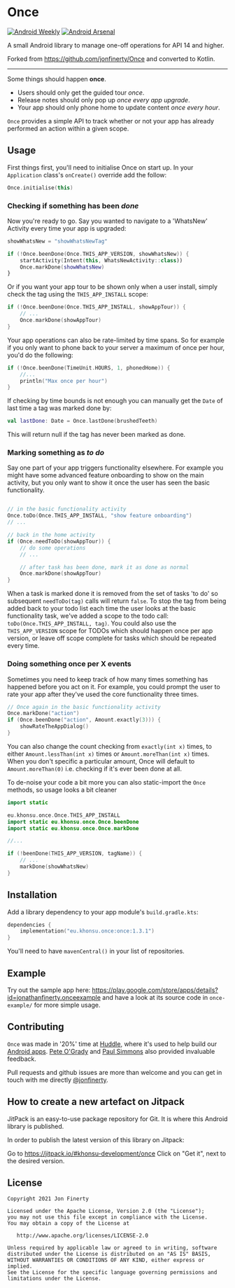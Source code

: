 # Once

[![Android Weekly](http://img.shields.io/badge/Android%20Weekly-%23164-33B5E5.svg?style=flat)](http://androidweekly.net/issues/issue-164)
[![Android Arsenal](https://img.shields.io/badge/Android%20Arsenal-Once-brightgreen.svg?style=flat)](http://android-arsenal.com/details/1/2206)

A small Android library to manage one-off operations for API 14 and higher.

Forked from https://github.com/jonfinerty/Once and converted to Kotlin.

----

Some things should happen **once**.

* Users should only get the guided tour _once_.
* Release notes should only pop up _once every app upgrade_.
* Your app should only phone home to update content _once every hour_.

`Once` provides a simple API to track whether or not your app has already performed an action within
a given scope.

## Usage

First things first, you'll need to initialise Once on start up. In your `Application`
class's `onCreate()` override add the follow:

```kotlin
Once.initialise(this)
```

### Checking if something has been _done_

Now you're ready to go. Say you wanted to navigate to a 'WhatsNew' Activity every time your app is
upgraded:

```kotlin
showWhatsNew = "showWhatsNewTag"

if (!Once.beenDone(Once.THIS_APP_VERSION, showWhatsNew)) {
    startActivity(Intent(this, WhatsNewActivity::class))
    Once.markDone(showWhatsNew)
}
```

Or if you want your app tour to be shown only when a user install, simply check the tag using
the `THIS_APP_INSTALL` scope:

```kotlin
if (!Once.beenDone(Once.THIS_APP_INSTALL, showAppTour)) {
    // ...
    Once.markDone(showAppTour)
}
```

Your app operations can also be rate-limited by time spans. So for example if you only want to phone
back to your server a maximum of once per hour, you'd do the following:

```kotlin
if (!Once.beenDone(TimeUnit.HOURS, 1, phonedHome)) {
    //...
    println("Max once per hour")
}
```

If checking by time bounds is not enough you can manually get the `Date` of last time a tag was
marked done by:

```kotlin
val lastDone: Date = Once.lastDone(brushedTeeth)
```

This will return null if the tag has never been marked as done.

### Marking something as _to do_

Say one part of your app triggers functionality elsewhere. For example you might have some advanced
feature onboarding to show on the main activity, but you only want to show it once the user has seen
the basic functionality.

```kotlin

// in the basic functionality activity
Once.toDo(Once.THIS_APP_INSTALL, "show feature onboarding")
// ...

// back in the home activity
if (Once.needToDo(showAppTour)) {
    // do some operations
    // ...

    // after task has been done, mark it as done as normal
    Once.markDone(showAppTour)
}
```

When a task is marked done it is removed from the set of tasks 'to do' so subsequent `needToDo(tag)`
calls will return `false`. To stop the tag from being added back to your todo list each time the
user looks at the basic functionality task, we've added a scope to the todo
call: `toDo(Once.THIS_APP_INSTALL, tag)`. You could also use the `THIS_APP_VERSION` scope for TODOs
which should happen once per app version, or leave off scope complete for tasks which should be
repeated every time.

### Doing something once per X events

Sometimes you need to keep track of how many times something has happened before you act on it. For
example, you could prompt the user to rate your app after they've used the core functionality three
times.

```kotlin
// Once again in the basic functionality activity
Once.markDone("action")
if (Once.beenDone("action", Amount.exactly(3))) {
    showRateTheAppDialog()
}
```

You can also change the count checking from `exactly(int x)` times, to
either `Amount.lessThan(int x)` times or `Amount.moreThan(int x)` times. When you don't specific a
particular amount, Once will default to `Amount.moreThan(0)` i.e. checking if it's ever been done at
all.

To de-noise your code a bit more you can also static-import the `Once` methods, so usage looks a bit
cleaner

```kotlin
import static

eu.khonsu.once.Once.THIS_APP_INSTALL
import static eu.khonsu.once.Once.beenDone
import static eu.khonsu.once.Once.markDone

//...

if (!beenDone(THIS_APP_VERSION, tagName)) {
    // ...
    markDone(showWhatsNew)
}
```

## Installation

Add a library dependency to your app module's `build.gradle.kts`:

```kotlin
dependencies {
    implementation("eu.khonsu.once:once:1.3.1")
}
```

You'll need to have `mavenCentral()` in your list of repositories.

## Example

Try out the sample app
here: https://play.google.com/store/apps/details?id=jonathanfinerty.onceexample and have a look at
its source code in `once-example/` for more simple usage.

## Contributing

`Once` was made in '20%' time at [Huddle](https://talentcommunity.huddle.com/), where it's used to
help build
our [Android apps](https://play.google.com/store/apps/details?id=com.huddle.huddle). [Pete O'Grady](https://twitter.com/peteog)
and [Paul Simmons](https://twitter.com/slamminsoup) also provided invaluable feedback.

Pull requests and github issues are more than welcome and you can get in touch with me
directly [@jonfinerty](https://twitter.com/jonfinerty).

## How to create a new artefact on Jitpack

JitPack is an easy-to-use package repository for Git. It is where this Android library is published.

In order to publish the latest version of this library on Jitpack:

Go to https://jitpack.io/#khonsu-development/once
Click on "Get it", next to the desired version.

## License

```
Copyright 2021 Jon Finerty

Licensed under the Apache License, Version 2.0 (the "License");
you may not use this file except in compliance with the License.
You may obtain a copy of the License at

   http://www.apache.org/licenses/LICENSE-2.0

Unless required by applicable law or agreed to in writing, software
distributed under the License is distributed on an "AS IS" BASIS,
WITHOUT WARRANTIES OR CONDITIONS OF ANY KIND, either express or implied.
See the License for the specific language governing permissions and
limitations under the License.
```
